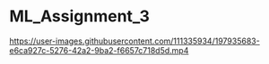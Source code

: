 # ML_Assignment_3

https://user-images.githubusercontent.com/111335934/197935683-e6ca927c-5276-42a2-9ba2-f6657c718d5d.mp4

